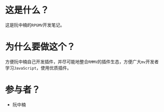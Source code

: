 # 这是什么？
这是阮中楠的```RPGMV```开发笔记。


# 为什么要做这个？
方便阮中楠自己开发插件，并尽可能地整合```RMMV```的插件生态，方便广大```mv```开发者学习```JavaScript```，使用优质插件。




# 参与者？
- 阮中楠




